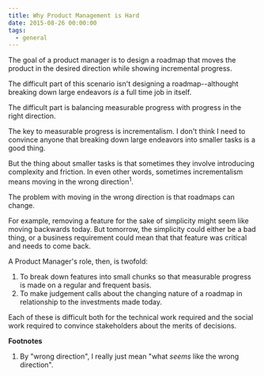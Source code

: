 ```yaml
---
title: Why Product Management is Hard
date: 2015-08-26 00:00:00
tags:
  - general
---
```


The goal of a product manager is to design a roadmap
that moves the product in the desired direction
while showing incremental progress.

The difficult part of this scenario isn't designing
a roadmap--althought breaking down large endeavors
_is_ a full time job in itself.

The difficult part is balancing measurable progress
with progress in the right direction.

The key to measurable progress is incrementalism.
I don't think I need to convince anyone that breaking
down large endeavors into smaller tasks is a good thing.

But the thing about smaller tasks is that sometimes they involve
introducing complexity and friction. In even other words, sometimes
incrementalism means moving in the wrong direction<sup>1</sup>.

The problem with moving in the wrong direction is that
roadmaps can change.

For example, removing a feature for the sake of simplicity might
seem like moving backwards today. But tomorrow, the simplicity
could either be a bad thing, or a business requirement could mean
that that feature was critical and needs to come back.

A Product Manager's role, then, is twofold:

1. To break down features into small chunks so that measurable
   progress is made on a regular and frequent basis.
1. To make judgement calls about the changing nature of a roadmap
   in relationship to the investments made today.

Each of these is difficult both for the technical work required
and the social work required to convince stakeholders about the merits
of decisions.

**Footnotes**

1. By "wrong direction", I really just mean "what _seems_ like the
   wrong direction".
